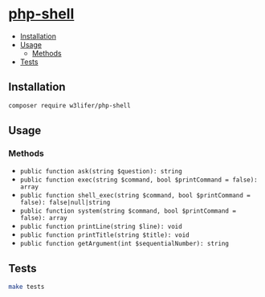 # [php-shell](https://packagist.org/packages/w3lifer/php-shell)

- [Installation](#installation)
- [Usage](#usage)
  - [Methods](#methods)
- [Tests](#tests)

## Installation

``` sh
composer require w3lifer/php-shell
```

## Usage

### Methods

- `public function ask(string $question): string`
- `public function exec(string $command, bool $printCommand = false): array`
- `public function shell_exec(string $command, bool $printCommand = false): false|null|string`
- `public function system(string $command, bool $printCommand = false): array`
- `public function printLine(string $line): void`
- `public function printTitle(string $title): void`
- `public function getArgument(int $sequentialNumber): string`

## Tests

``` sh
make tests
```

